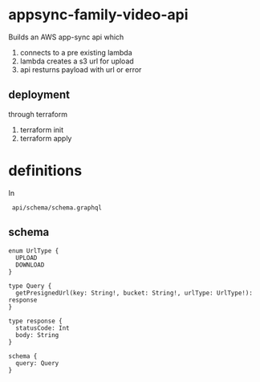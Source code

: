 # appsync-family-video-api

Builds an AWS app-sync api which

1. connects to a pre existing lambda
2. lambda creates a s3 url for upload
3. api resturns payload with url or error

## deployment

through terraform

1. terraform init
2. terraform apply

# definitions

In

```
 api/schema/schema.graphql
```

## schema

```
enum UrlType {
  UPLOAD
  DOWNLOAD
}

type Query {
  getPresignedUrl(key: String!, bucket: String!, urlType: UrlType!): response
}

type response {
  statusCode: Int
  body: String
}

schema {
  query: Query
}
```
